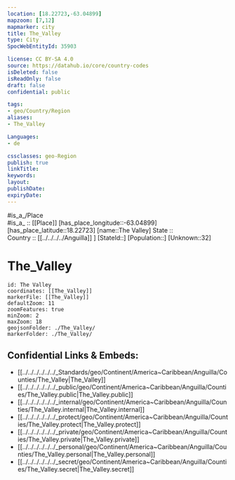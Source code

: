 ```yaml
---
location: [18.22723,-63.04899] 
mapzoom: [7,12] 
mapmarker: city 
title: The_Valley
type: City
SpocWebEntityId: 35903

license: CC BY-SA 4.0
source: https://datahub.io/core/country-codes
isDeleted: false
isReadOnly: false
draft: false
confidential: public

tags:
- geo/Country/Region
aliases:
- The_Valley

Languages:
- de

cssclasses: geo-Region
publish: true
linkTitle: 
keywords: 
layout: 
publishDate: 
expiryDate: 
---
```

#is_a_/Place  
#is_a_ :: [[Place]] 
[has_place_longitude::-63.04899] 
[has_place_latitude::18.22723] 
[name::The Valley] 
State ::  
Country :: [[../../../../Anguilla]] ] 
[StateId::] 
[Population::] 
[Unknown::32] 

# The_Valley

```leaflet
id: The Valley
coordinates: [[The_Valley]] 
markerFile: [[The_Valley]] 
defaultZoom: 11 
zoomFeatures: true 
minZoom: 2 
maxZoom: 18
geojsonFolder: ./The_Valley/
markerFolder: ./The_Valley/
```


## Confidential Links & Embeds: 
- [[../../../../../../_Standards/geo/Continent/America~Caribbean/Anguilla/Counties/The_Valley|The_Valley]] 
- [[../../../../../../_public/geo/Continent/America~Caribbean/Anguilla/Counties/The_Valley.public|The_Valley.public]] 
- [[../../../../../../_internal/geo/Continent/America~Caribbean/Anguilla/Counties/The_Valley.internal|The_Valley.internal]] 
- [[../../../../../../_protect/geo/Continent/America~Caribbean/Anguilla/Counties/The_Valley.protect|The_Valley.protect]] 
- [[../../../../../../_private/geo/Continent/America~Caribbean/Anguilla/Counties/The_Valley.private|The_Valley.private]] 
- [[../../../../../../_personal/geo/Continent/America~Caribbean/Anguilla/Counties/The_Valley.personal|The_Valley.personal]] 
- [[../../../../../../_secret/geo/Continent/America~Caribbean/Anguilla/Counties/The_Valley.secret|The_Valley.secret]] 

